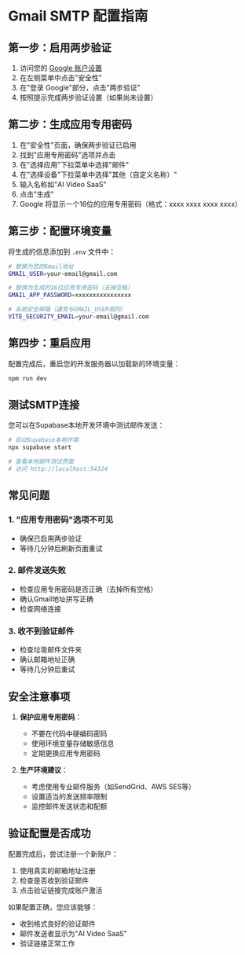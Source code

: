 # Gmail SMTP 配置指南

## 第一步：启用两步验证

1. 访问您的 [Google 账户设置](https://myaccount.google.com/)
2. 在左侧菜单中点击"安全性"
3. 在"登录 Google"部分，点击"两步验证"
4. 按照提示完成两步验证设置（如果尚未设置）

## 第二步：生成应用专用密码

1. 在"安全性"页面，确保两步验证已启用
2. 找到"应用专用密码"选项并点击
3. 在"选择应用"下拉菜单中选择"邮件"
4. 在"选择设备"下拉菜单中选择"其他（自定义名称）"
5. 输入名称如"AI Video SaaS"
6. 点击"生成"
7. Google 将显示一个16位的应用专用密码（格式：xxxx xxxx xxxx xxxx）

## 第三步：配置环境变量

将生成的信息添加到 `.env` 文件中：

```bash
# 替换为您的Gmail地址
GMAIL_USER=your-email@gmail.com

# 替换为生成的16位应用专用密码（去掉空格）
GMAIL_APP_PASSWORD=xxxxxxxxxxxxxxxx

# 系统安全邮箱（通常与GMAIL_USER相同）
VITE_SECURITY_EMAIL=your-email@gmail.com
```

## 第四步：重启应用

配置完成后，重启您的开发服务器以加载新的环境变量：

```bash
npm run dev
```

## 测试SMTP连接

您可以在Supabase本地开发环境中测试邮件发送：

```bash
# 启动Supabase本地环境
npx supabase start

# 查看本地邮件测试界面
# 访问 http://localhost:54324
```

## 常见问题

### 1. "应用专用密码"选项不可见
- 确保已启用两步验证
- 等待几分钟后刷新页面重试

### 2. 邮件发送失败
- 检查应用专用密码是否正确（去掉所有空格）
- 确认Gmail地址拼写正确
- 检查网络连接

### 3. 收不到验证邮件
- 检查垃圾邮件文件夹
- 确认邮箱地址正确
- 等待几分钟后重试

## 安全注意事项

1. **保护应用专用密码**：
   - 不要在代码中硬编码密码
   - 使用环境变量存储敏感信息
   - 定期更换应用专用密码

2. **生产环境建议**：
   - 考虑使用专业邮件服务（如SendGrid、AWS SES等）
   - 设置适当的发送频率限制
   - 监控邮件发送状态和配额

## 验证配置是否成功

配置完成后，尝试注册一个新账户：

1. 使用真实的邮箱地址注册
2. 检查是否收到验证邮件
3. 点击验证链接完成账户激活

如果配置正确，您应该能够：
- 收到格式良好的验证邮件
- 邮件发送者显示为"AI Video SaaS"
- 验证链接正常工作